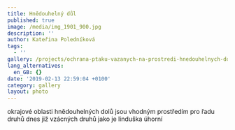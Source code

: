 ```yaml
---
title: Hnědouhelný důl
published: true
image: /media/img_1901_900.jpg
description: ''
author: Kateřina Poledníková
tags:
  - ''
gallery: /projects/ochrana-ptaku-vazanych-na-prostredi-hnedouhelnych-dolu
lang_alternatives:
  en_GB: {}
date: '2019-02-13 22:59:04 +0100'
category: gallery
layout: photo
---
```

okrajové oblasti hnědouhelných dolů jsou vhodným prostředím pro řadu druhů dnes již vzácných druhů jako je linduška úhorní
